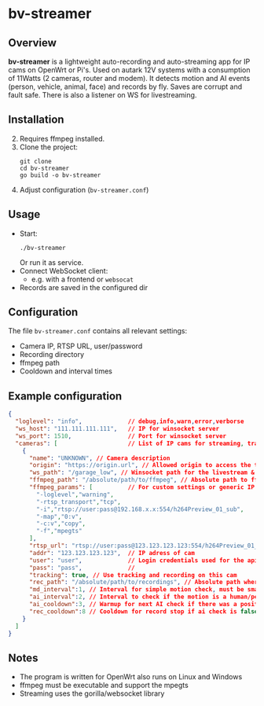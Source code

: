 # bv-streamer

## Overview

**bv-streamer** is a lightweight auto-recording and auto-streaming app for IP cams on OpenWrt or Pi's. Used on autark 12V systems with a consumption of 11Watts (2 cameras, router and modem). It detects motion and AI events (person, vehicle, animal, face) and records by fly. Saves are corrupt and fault safe. There is also a listener on WS for livestreaming.

## Installation
2. Requires ffmpeg installed.
3. Clone the project:
   ```
   git clone
   cd bv-streamer
   go build -o bv-streamer
   ```
4. Adjust configuration (`bv-streamer.conf`)

## Usage
- Start:
  ```
  ./bv-streamer
  ```
  Or run it as service.
- Connect WebSocket client:
  - e.g. with a frontend or `websocat`
- Records are saved in the configured dir

## Configuration
The file `bv-streamer.conf` contains all relevant settings:
- Camera IP, RTSP URL, user/password
- Recording directory
- ffmpeg path
- Cooldown and interval times

## Example configuration
```json
{
  "loglevel": "info",             // debug,info,warn,error,verborse
  "ws_host": "111.111.111.111",   // IP for winsocket server
  "ws_port": 1510,                // Port for winsocket server
  "cameras": [                    // List of IP cams for streaming, tracking and recording
    {
      "name": "UNKNOWN", // Camera description
      "origin": "https://origin.url", // Allowed origin to access the the livestreams
      "ws_path": "/garage_low", // Winsocket path for the livestream & recording
      "ffmpeg_path": "/absolute/path/to/ffmpeg", // Absolute path to ffmpeg executable
      "ffmpeg_params": [          // For custom settings or generic IP cams.
        "-loglevel","warning",
        "-rtsp_transport","tcp",
        "-i","rtsp://user:pass@192.168.x.x:554/h264Preview_01_sub",
        "-map","0:v",
        "-c:v","copy",
        "-f","mpegts"
      ],
      "rtsp_url": "rtsp://user:pass@123.123.123.123:554/h264Preview_01_sub", // RTSP link to cam livestream
      "addr": "123.123.123.123",  // IP adress of cam
      "user": "user",             // Login credentials used for the api calls
      "pass": "pass",             // 
      "tracking": true, // Use tracking and recording on this cam
      "rec_path": "/absolute/path/to/recordings", // Absolute path where the recordings should be stored.
      "md_interval":1, // Interval for simple motion check, must be smaller or equal AI interval
      "ai_interval":2, // Interval to check if the motion is a human/pet/etc...
      "ai_cooldown":3, // Warmup for next AI check if there was a positiv ai check.
      "rec_cooldown":8 // Cooldown for record stop if ai check is false.
    }
  ]
}
```

## Notes
- The program is written for OpenWrt also runs on Linux and Windows
- ffmpeg must be executable and support the mpegts
- Streaming uses the gorilla/websocket library
